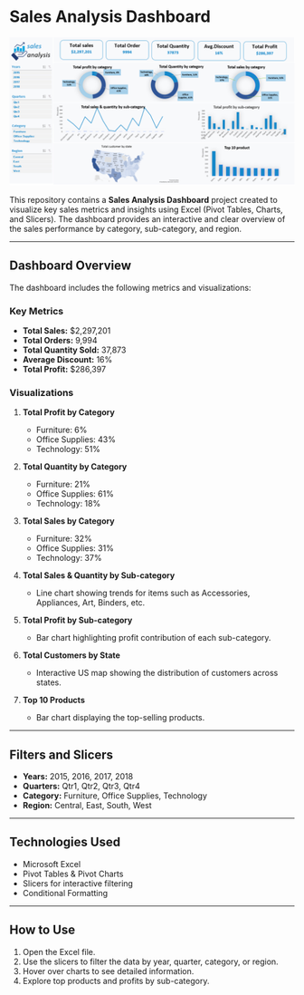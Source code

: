 # Sales Analysis Dashboard
![Sales Dashboard Screenshot](12.PNG) 

This repository contains a **Sales Analysis Dashboard** project created to visualize key sales metrics and insights using Excel (Pivot Tables, Charts, and Slicers). The dashboard provides an interactive and clear overview of the sales performance by category, sub-category, and region.

---

## Dashboard Overview

The dashboard includes the following metrics and visualizations:

### Key Metrics
- **Total Sales:** $2,297,201
- **Total Orders:** 9,994
- **Total Quantity Sold:** 37,873
- **Average Discount:** 16%
- **Total Profit:** $286,397

### Visualizations
1. **Total Profit by Category**
   - Furniture: 6%
   - Office Supplies: 43%
   - Technology: 51%

2. **Total Quantity by Category**
   - Furniture: 21%
   - Office Supplies: 61%
   - Technology: 18%

3. **Total Sales by Category**
   - Furniture: 32%
   - Office Supplies: 31%
   - Technology: 37%

4. **Total Sales & Quantity by Sub-category**
   - Line chart showing trends for items such as Accessories, Appliances, Art, Binders, etc.

5. **Total Profit by Sub-category**
   - Bar chart highlighting profit contribution of each sub-category.

6. **Total Customers by State**
   - Interactive US map showing the distribution of customers across states.

7. **Top 10 Products**
   - Bar chart displaying the top-selling products.

---

## Filters and Slicers
- **Years:** 2015, 2016, 2017, 2018
- **Quarters:** Qtr1, Qtr2, Qtr3, Qtr4
- **Category:** Furniture, Office Supplies, Technology
- **Region:** Central, East, South, West

---

## Technologies Used
- Microsoft Excel
- Pivot Tables & Pivot Charts
- Slicers for interactive filtering
- Conditional Formatting

---

## How to Use
1. Open the Excel file.
2. Use the slicers to filter the data by year, quarter, category, or region.
3. Hover over charts to see detailed information.
4. Explore top products and profits by sub-category.


